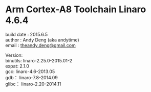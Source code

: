 # Arm Cortex-A8 Toolchain Linaro 4.6.4

build date : 2015.6.5</br>
author : Andy Deng (aka andytime)</br>
email : theandy.deng@gmail.com</br>

Version:  
binutils: linaro-2.25.0-2015.01-2  
expat: 2.1.0  
gcc: linaro-4.6-2013.05  
gdb： linaro-7.8-2014.09  
glibc： linaro-2.20-2014.11  
